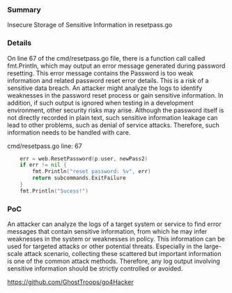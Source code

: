 ### Summary

Insecure Storage of Sensitive Information in resetpass.go

### Details

On line 67 of the cmd/resetpass.go file, there is a function call called fmt.Println, which may output an error message generated during password resetting. This error message contains the Password is too weak information and related password reset error details. This is a risk of a sensitive data breach. An attacker might analyze the logs to identify weaknesses in the password reset process or gain sensitive information. In addition, if such output is ignored when testing in a development environment, other security risks may arise. Although the password itself is not directly recorded in plain text, such sensitive information leakage can lead to other problems, such as denial of service attacks. Therefore, such information needs to be handled with care.

cmd/resetpass.go line: 67

```go
	err = web.ResetPassword(p.user, newPass2)
	if err != nil {
		fmt.Println("reset password: %v", err)
		return subcommands.ExitFailure
	}
	fmt.Println("Sucess!")
```

### PoC

An attacker can analyze the logs of a target system or service to find error messages that contain sensitive information, from which he may infer weaknesses in the system or weaknesses in policy. This information can be used for targeted attacks or other potential threats. Especially in the large-scale attack scenario, collecting these scattered but important information is one of the common attack methods. Therefore, any log output involving sensitive information should be strictly controlled or avoided.

https://github.com/GhostTroops/go4Hacker
